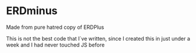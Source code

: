 # ERDminus
Made from pure hatred
copy of ERDPlus

This is not the best code that I´ve written, since I created this in just under a week and I had never touched JS before

